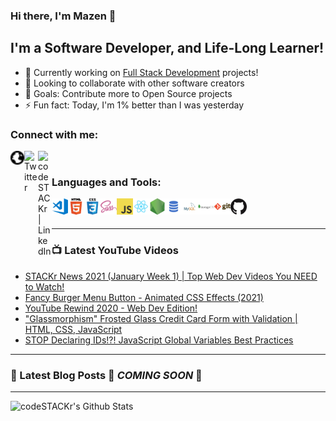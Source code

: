 ### Hi there, I'm Mazen 👋

## I'm a Software Developer, and Life-Long Learner!

- 🔭 Currently working on [Full Stack Development][website] projects!
- 👯 Looking to collaborate with other software creators
- 🥅 Goals: Contribute more to Open Source projects
- ⚡ Fun fact: Today, I'm 1% better than I was yesterday

### Connect with me:

[<img align="left" alt="github.com/mazen-elba" width="22px" src="https://raw.githubusercontent.com/iconic/open-iconic/master/svg/globe.svg" />][website]

<!-- [<img align="left" alt="YouTube" width="22px" src="https://cdn.jsdelivr.net/npm/simple-icons@v3/icons/youtube.svg" />][youtube] -->

[<img align="left" alt="Twitter" width="22px" src="https://cdn.jsdelivr.net/npm/simple-icons@v3/icons/twitter.svg" />][twitter]
[<img align="left" alt="codeSTACKr | LinkedIn" width="22px" src="https://cdn.jsdelivr.net/npm/simple-icons@v3/icons/linkedin.svg" />][linkedin]

<br />

### Languages and Tools:

<img align="left" alt="Visual Studio Code" width="26px" src="https://raw.githubusercontent.com/github/explore/80688e429a7d4ef2fca1e82350fe8e3517d3494d/topics/visual-studio-code/visual-studio-code.png" />
<img align="left" alt="HTML5" width="26px" src="https://raw.githubusercontent.com/github/explore/80688e429a7d4ef2fca1e82350fe8e3517d3494d/topics/html/html.png" />
<img align="left" alt="CSS3" width="26px" src="https://raw.githubusercontent.com/github/explore/80688e429a7d4ef2fca1e82350fe8e3517d3494d/topics/css/css.png" />
<img align="left" alt="Sass" width="26px" src="https://raw.githubusercontent.com/github/explore/80688e429a7d4ef2fca1e82350fe8e3517d3494d/topics/sass/sass.png" />
<img align="left" alt="JavaScript" width="26px" src="https://raw.githubusercontent.com/github/explore/80688e429a7d4ef2fca1e82350fe8e3517d3494d/topics/javascript/javascript.png" />
<img align="left" alt="React" width="26px" src="https://raw.githubusercontent.com/github/explore/80688e429a7d4ef2fca1e82350fe8e3517d3494d/topics/react/react.png" />
<img align="left" alt="Node.js" width="26px" src="https://raw.githubusercontent.com/github/explore/80688e429a7d4ef2fca1e82350fe8e3517d3494d/topics/nodejs/nodejs.png" />
<img align="left" alt="SQL" width="26px" src="https://raw.githubusercontent.com/github/explore/80688e429a7d4ef2fca1e82350fe8e3517d3494d/topics/sql/sql.png" />
<img align="left" alt="MySQL" width="26px" src="https://raw.githubusercontent.com/github/explore/80688e429a7d4ef2fca1e82350fe8e3517d3494d/topics/mysql/mysql.png" />
<img align="left" alt="MongoDB" width="26px" src="https://raw.githubusercontent.com/github/explore/80688e429a7d4ef2fca1e82350fe8e3517d3494d/topics/mongodb/mongodb.png" />
<img align="left" alt="Git" width="26px" src="https://raw.githubusercontent.com/github/explore/80688e429a7d4ef2fca1e82350fe8e3517d3494d/topics/git/git.png" />
<img align="left" alt="GitHub" width="26px" src="https://raw.githubusercontent.com/github/explore/78df643247d429f6cc873026c0622819ad797942/topics/github/github.png" />

<br />
<br />

---

### 📺 Latest YouTube Videos

<!-- YOUTUBE:START -->
- [STACKr News 2021 (January Week 1) | Top Web Dev Videos You NEED to Watch!](https://www.youtube.com/watch?v=cCdYYYaJhWg)
- [Fancy Burger Menu Button - Animated CSS Effects (2021)](https://www.youtube.com/watch?v=6HS8owNMCb4)
- [YouTube Rewind 2020 - Web Dev Edition!](https://www.youtube.com/watch?v=F9ON_E6-y1E)
- ["Glassmorphism" Frosted Glass Credit Card Form with Validation | HTML, CSS, JavaScript](https://www.youtube.com/watch?v=jEa9YyRqE1U)
- [STOP Declaring IDs!?! JavaScript Global Variables Best Practices](https://www.youtube.com/watch?v=cve1gYV7jWk)
<!-- YOUTUBE:END -->

---

### 📕 Latest Blog Posts 🚧 **_COMING SOON_** 🚧

<!-- BLOG-POST-LIST:START -->
<!--
- [Microinteractions: Password Validation Animation](https://dev.to/codestackr/microinteractions-password-validation-animation-5629)
- [Notion + YouTube - A Powerful Combination for Productivity](https://dev.to/codestackr/notion-youtube-a-powerful-combination-for-productivity-1def)
- [Regular Expressions (RegEx) Crash Course](https://dev.to/codestackr/regular-expressions-regex-crash-course-248n)
- [Emmet Part 2 - Advanced](https://dev.to/codestackr/emmet-part-2-advanced-4c65)
- [Deno 1.0 Released! (Easy) REST API Example](https://dev.to/codestackr/deno-1-0-released-easy-rest-api-example-2fbl) -->
<!-- BLOG-POST-LIST:END -->

---

<img align="left" alt="codeSTACKr's Github Stats" src="https://github-readme-stats.vercel.app/api?username=mazen-elba&show_icons=true&hide_border=true" />

[website]: http://mazen-elba.com
[twitter]: https://twitter.com/mazen_elba

<!-- [youtube]: https://youtube.com/codeSTACKr -->

[linkedin]: https://linkedin.com/in/mazen-elba
[softwaredevplaylist]: https://www.youtube.com/playlist?list=PL-vzXsuPBAj7JVhKDCt2yN9xE7tpWWhMZ
[networkingplaylist]: https://www.youtube.com/playlist?list=PL-vzXsuPBAj4R9ge9rykX1I8OQL5e4TFh
[cloudplaylist]: https://www.youtube.com/playlist?list=PL-vzXsuPBAj45HjFasNt7qIGvY-rqltu7
[datascienceplaylist]: https://www.youtube.com/playlist?list=PL-vzXsuPBAj6VjQWgLvMw_8EnNAinOE9M
[bigdataplaylist]: https://www.youtube.com/playlist?list=PL-vzXsuPBAj6nOYEkagSrLhAXK71f-a4Q

